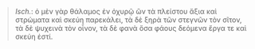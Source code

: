 

>  *Isch.*: ὁ μὲν γὰρ θάλαμος ἐν ὀχυρῷ ὢν τὰ πλείστου ἄξια καὶ στρώματα καὶ σκεύη παρεκάλει, τὰ δὲ ξηρὰ τῶν στεγνῶν τὸν σῖτον, τὰ δὲ ψυχεινὰ τὸν οἶνον, τὰ δὲ φανὰ ὅσα φάους δεόμενα ἔργα τε καὶ σκεύη ἐστί.